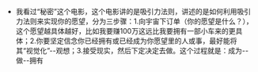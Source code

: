 

* 我看过“秘密”这个电影，这个电影讲的是吸引力法则，讲述的是如何利用吸引力法则来实现你的愿望，分为三步骤：1.向宇宙下订单（你的愿望是什么？），这个愿望越具体越好，比如我要赚100万这远比我要拥有一部小车来的更具体；2.你要坚定信念你已经拥有或已经成为你愿望里的人或事，最好能将其“视觉化”--观想；3.接受现实，然后下定决定去做。这个过程就是：成为--做--拥有 

